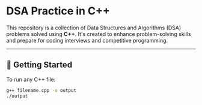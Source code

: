 # DSA Practice in C++

This repository is a collection of Data Structures and Algorithms (DSA) problems solved using **C++**. It's created to enhance problem-solving skills and prepare for coding interviews and competitive programming.

---

## 🚀 Getting Started

To run any C++ file:

```bash
g++ filename.cpp -o output
./output
